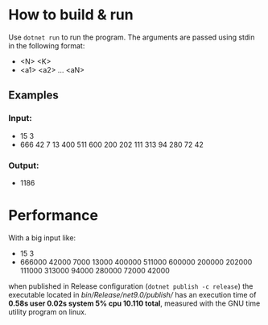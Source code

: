 # How to build & run
Use `dotnet run` to run the program. The arguments are passed using stdin in the following format:
- &lt;N&gt; &lt;K&gt;
- &lt;a1&gt; &lt;a2&gt; ... &lt;aN&gt;

## Examples
### Input:
- 15 3
- 666 42 7 13 400 511 600 200 202 111 313 94 280 72 42
### Output:
- 1186

# Performance
With a big input like:
- 15 3
- 666000 42000 7000 13000 400000 511000 600000 200000 202000 111000 313000 94000 280000 72000 42000

when published in Release configuration (`dotnet publish -c release`) the executable located in *bin/Release/net9.0/publish/* has an execution time of **0.58s user 0.02s system 5% cpu 10.110 total**, measured with the GNU time utility program on linux.

